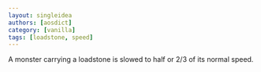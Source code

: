 ```yaml
---
layout: singleidea
authors: [aosdict]
category: [vanilla]
tags: [loadstone, speed]
---
```

A monster carrying a loadstone is slowed to half or 2/3 of its normal speed.
